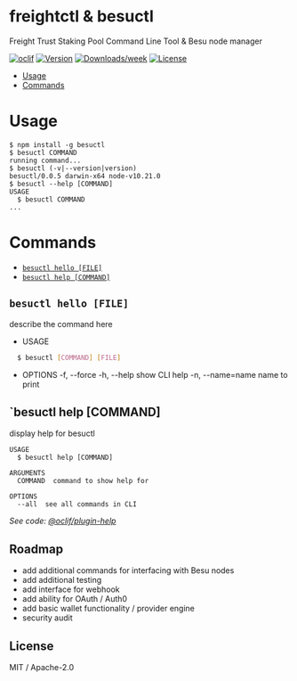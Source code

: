 # freightctl & besuctl

Freight Trust Staking Pool Command Line Tool & Besu node manager



[![oclif](https://img.shields.io/badge/cli-oclif-brightgreen.svg)](https://oclif.io)
[![Version](https://img.shields.io/npm/v/besuctl.svg)](https://npmjs.org/package/besuctl)
[![Downloads/week](https://img.shields.io/npm/dw/besuctl.svg)](https://npmjs.org/package/besuctl)
[![License](https://img.shields.io/npm/l/besuctl.svg)](https://github.com/freight-trust/besuctl/blob/master/package.json)

<!-- toc -->

- [Usage](#usage)
- [Commands](#commands)
<!-- tocstop -->

# Usage

<!-- usage -->

```sh-session
$ npm install -g besuctl
$ besuctl COMMAND
running command...
$ besuctl (-v|--version|version)
besuctl/0.0.5 darwin-x64 node-v10.21.0
$ besuctl --help [COMMAND]
USAGE
  $ besuctl COMMAND
...
```

<!-- usagestop -->

# Commands

<!-- commands -->

- [`besuctl hello [FILE]`](#besuctl-hello-file)
- [`besuctl help [COMMAND]`](#besuctl-help-command)

## `besuctl hello [FILE]`

describe the command here

- USAGE

```bash
  $ besuctl [COMMAND] [FILE]
```

- OPTIONS -f, --force -h, --help show CLI help -n, --name=name name to print

## `besuctl help [COMMAND]

display help for besuctl

```
USAGE
  $ besuctl help [COMMAND]

ARGUMENTS
  COMMAND  command to show help for

OPTIONS
  --all  see all commands in CLI
```

_See code:
[@oclif/plugin-help](https://github.com/oclif/plugin-help/blob/v3.1.0/src/commands/help.ts)_

<!-- commandsstop -->

## Roadmap

- add additional commands for interfacing with Besu nodes
- add additional testing
- add interface for webhook
- add ability for OAuth / Auth0
- add basic wallet functionality / provider engine
- security audit

## License

MIT / Apache-2.0
